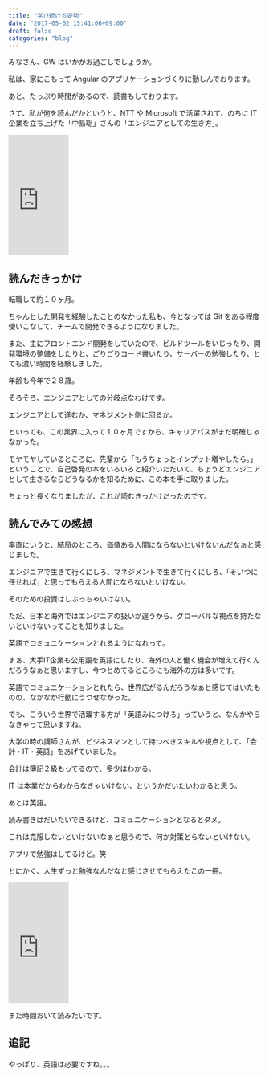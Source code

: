```yaml
---
title: "学び続ける姿勢"
date: "2017-05-02 15:41:06+09:00"
draft: false
categories: "blog"
---
```

みなさん、GW はいかがお過ごしでしょうか。

私は、家にこもって Angular のアプリケーションづくりに勤しんでおります。

あと、たっぷり時間があるので、読書もしております。

さて、私が何を読んだかというと、NTT や Microsoft で活躍されて、のちに IT 企業を立ち上げた「中島聡」さんの「エンジニアとしての生き方」。

<iframe style="width:120px;height:240px;" marginwidth="0" marginheight="0" scrolling="no" frameborder="0" src="https://rcm-fe.amazon-adsystem.com/e/cm?ref=qf_sp_asin_til&t=roadofrich-22&m=amazon&o=9&p=8&l=as1&IS2=1&detail=1&asins=4844329944&linkId=1708fb62f19ab780a762ae70d1a4e9c7&bc1=ffffff&lt1=_blank&fc1=333333&lc1=0066c0&bg1=ffffff&f=ifr"></iframe>

<h2>読んだきっかけ</h2>

転職して約１０ヶ月。

ちゃんとした開発を経験したことのなかった私も、今となっては Git をある程度使いこなして、チームで開発できるようになりました。

また、主にフロントエンド開発をしていたので、ビルドツールをいじったり、開発環境の整備をしたりと、ごりごりコード書いたり、サーバーの勉強したり、とても濃い時間を経験しました。

年齢も今年で２８歳。

そろそろ、エンジニアとしての分岐点なわけです。

エンジニアとして進むか、マネジメント側に回るか。

といっても、この業界に入って１０ヶ月ですから、キャリアパスがまだ明確じゃなかった。

モヤモヤしているところに、先輩から「もうちょっとインプット増やしたら。」ということで、自己啓発の本をいろいろと紹介いただいて、ちょうどエンジニアとして生きるならどうなるかを知るために、この本を手に取りました。

ちょっと長くなりましたが、これが読むきっかけだったのです。

<h2>読んでみての感想</h2>

率直にいうと、結局のところ、価値ある人間にならないといけないんだなぁと感じました。

エンジニアで生きて行くにしろ、マネジメントで生きて行くにしろ、「そいつに任せれば」と思ってもらえる人間にならないといけない。

そのための投資はしぶっちゃいけない。

ただ、日本と海外ではエンジニアの扱いが違うから、グローバルな視点を持たないといけないってことも知りました。

英語でコミュニケーションとれるようになれって。

まぁ、大手IT企業も公用語を英語にしたり、海外の人と働く機会が増えて行くんだろうなぁと思いますし、今つとめてるところにも海外の方は多いです。

英語でコミュニケーションとれたら、世界広がるんだろうなぁと感じてはいたものの、なかなか行動にうつせなかった。

でも、こういう世界で活躍する方が「英語みにつけろ」っていうと、なんかやらなきゃって思いますね。

大学の時の講師さんが、ビジネスマンとして持つべきスキルや視点として、「会計・IT・英語」をあげていました。

会計は簿記２級もってるので、多少はわかる。

IT は本業だからわからなきゃいけない、というかだいたいわかると思う。

あとは英語。

読み書きはだいたいできるけど、コミュニケーションとなるとダメ。

これは克服しないといけないなぁと思うので、何か対策とらないといけない。

アプリで勉強はしてるけど。笑

とにかく、人生ずっと勉強なんだなと感じさせてもらえたこの一冊。

<iframe style="width:120px;height:240px;" marginwidth="0" marginheight="0" scrolling="no" frameborder="0" src="https://rcm-fe.amazon-adsystem.com/e/cm?ref=qf_sp_asin_til&t=roadofrich-22&m=amazon&o=9&p=8&l=as1&IS2=1&detail=1&asins=4844329944&linkId=1708fb62f19ab780a762ae70d1a4e9c7&bc1=ffffff&lt1=_blank&fc1=333333&lc1=0066c0&bg1=ffffff&f=ifr"></iframe>

また時間おいて読みたいです。

<h2>追記</h2>

やっぱり、英語は必要ですね。。。